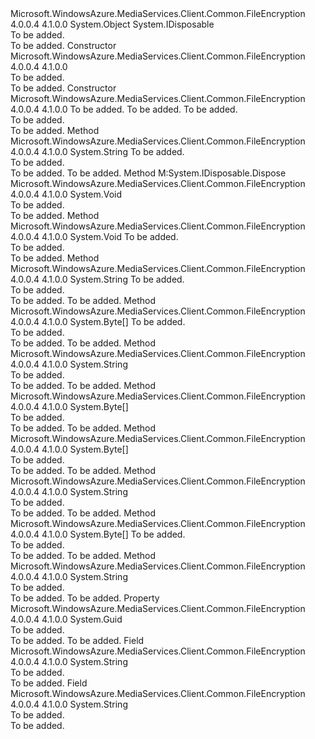 <Type Name="ConfigurationEncryption" FullName="Microsoft.WindowsAzure.MediaServices.Client.ConfigurationEncryption">
  <TypeSignature Language="C#" Value="public class ConfigurationEncryption : IDisposable" />
  <TypeSignature Language="ILAsm" Value=".class public auto ansi beforefieldinit ConfigurationEncryption extends System.Object implements class System.IDisposable" />
  <TypeSignature Language="DocId" Value="T:Microsoft.WindowsAzure.MediaServices.Client.ConfigurationEncryption" />
  <TypeSignature Language="VB.NET" Value="Public Class ConfigurationEncryption&#xA;Implements IDisposable" />
  <TypeSignature Language="F#" Value="type ConfigurationEncryption = class&#xA;    interface IDisposable" />
  <AssemblyInfo>
    <AssemblyName>Microsoft.WindowsAzure.MediaServices.Client.Common.FileEncryption</AssemblyName>
    <AssemblyVersion>4.0.0.4</AssemblyVersion>
    <AssemblyVersion>4.1.0.0</AssemblyVersion>
  </AssemblyInfo>
  <Base>
    <BaseTypeName>System.Object</BaseTypeName>
  </Base>
  <Interfaces>
    <Interface>
      <InterfaceName>System.IDisposable</InterfaceName>
    </Interface>
  </Interfaces>
  <Docs>
    <summary>To be added.</summary>
    <remarks>To be added.</remarks>
  </Docs>
  <Members>
    <Member MemberName=".ctor">
      <MemberSignature Language="C#" Value="public ConfigurationEncryption ();" />
      <MemberSignature Language="ILAsm" Value=".method public hidebysig specialname rtspecialname instance void .ctor() cil managed" />
      <MemberSignature Language="DocId" Value="M:Microsoft.WindowsAzure.MediaServices.Client.ConfigurationEncryption.#ctor" />
      <MemberSignature Language="VB.NET" Value="Public Sub New ()" />
      <MemberType>Constructor</MemberType>
      <AssemblyInfo>
        <AssemblyName>Microsoft.WindowsAzure.MediaServices.Client.Common.FileEncryption</AssemblyName>
        <AssemblyVersion>4.0.0.4</AssemblyVersion>
        <AssemblyVersion>4.1.0.0</AssemblyVersion>
      </AssemblyInfo>
      <Parameters />
      <Docs>
        <summary>To be added.</summary>
        <remarks>To be added.</remarks>
      </Docs>
    </Member>
    <Member MemberName=".ctor">
      <MemberSignature Language="C#" Value="public ConfigurationEncryption (Guid keyIdentifier, byte[] contentKey, byte[] initializationVector);" />
      <MemberSignature Language="ILAsm" Value=".method public hidebysig specialname rtspecialname instance void .ctor(valuetype System.Guid keyIdentifier, unsigned int8[] contentKey, unsigned int8[] initializationVector) cil managed" />
      <MemberSignature Language="DocId" Value="M:Microsoft.WindowsAzure.MediaServices.Client.ConfigurationEncryption.#ctor(System.Guid,System.Byte[],System.Byte[])" />
      <MemberSignature Language="VB.NET" Value="Public Sub New (keyIdentifier As Guid, contentKey As Byte(), initializationVector As Byte())" />
      <MemberSignature Language="F#" Value="new Microsoft.WindowsAzure.MediaServices.Client.ConfigurationEncryption : Guid * byte[] * byte[] -&gt; Microsoft.WindowsAzure.MediaServices.Client.ConfigurationEncryption" Usage="new Microsoft.WindowsAzure.MediaServices.Client.ConfigurationEncryption (keyIdentifier, contentKey, initializationVector)" />
      <MemberType>Constructor</MemberType>
      <AssemblyInfo>
        <AssemblyName>Microsoft.WindowsAzure.MediaServices.Client.Common.FileEncryption</AssemblyName>
        <AssemblyVersion>4.0.0.4</AssemblyVersion>
        <AssemblyVersion>4.1.0.0</AssemblyVersion>
      </AssemblyInfo>
      <Parameters>
        <Parameter Name="keyIdentifier" Type="System.Guid" />
        <Parameter Name="contentKey" Type="System.Byte[]" />
        <Parameter Name="initializationVector" Type="System.Byte[]" />
      </Parameters>
      <Docs>
        <param name="keyIdentifier">To be added.</param>
        <param name="contentKey">To be added.</param>
        <param name="initializationVector">To be added.</param>
        <summary>To be added.</summary>
        <remarks>To be added.</remarks>
      </Docs>
    </Member>
    <Member MemberName="Decrypt">
      <MemberSignature Language="C#" Value="public string Decrypt (string encryptedValue);" />
      <MemberSignature Language="ILAsm" Value=".method public hidebysig instance string Decrypt(string encryptedValue) cil managed" />
      <MemberSignature Language="DocId" Value="M:Microsoft.WindowsAzure.MediaServices.Client.ConfigurationEncryption.Decrypt(System.String)" />
      <MemberSignature Language="VB.NET" Value="Public Function Decrypt (encryptedValue As String) As String" />
      <MemberSignature Language="F#" Value="member this.Decrypt : string -&gt; string" Usage="configurationEncryption.Decrypt encryptedValue" />
      <MemberType>Method</MemberType>
      <AssemblyInfo>
        <AssemblyName>Microsoft.WindowsAzure.MediaServices.Client.Common.FileEncryption</AssemblyName>
        <AssemblyVersion>4.0.0.4</AssemblyVersion>
        <AssemblyVersion>4.1.0.0</AssemblyVersion>
      </AssemblyInfo>
      <ReturnValue>
        <ReturnType>System.String</ReturnType>
      </ReturnValue>
      <Parameters>
        <Parameter Name="encryptedValue" Type="System.String" />
      </Parameters>
      <Docs>
        <param name="encryptedValue">To be added.</param>
        <summary>To be added.</summary>
        <returns>To be added.</returns>
        <remarks>To be added.</remarks>
      </Docs>
    </Member>
    <Member MemberName="Dispose">
      <MemberSignature Language="C#" Value="public void Dispose ();" />
      <MemberSignature Language="ILAsm" Value=".method public hidebysig newslot virtual instance void Dispose() cil managed" />
      <MemberSignature Language="DocId" Value="M:Microsoft.WindowsAzure.MediaServices.Client.ConfigurationEncryption.Dispose" />
      <MemberSignature Language="VB.NET" Value="Public Sub Dispose ()" />
      <MemberSignature Language="F#" Value="abstract member Dispose : unit -&gt; unit&#xA;override this.Dispose : unit -&gt; unit" Usage="configurationEncryption.Dispose " />
      <MemberType>Method</MemberType>
      <Implements>
        <InterfaceMember>M:System.IDisposable.Dispose</InterfaceMember>
      </Implements>
      <AssemblyInfo>
        <AssemblyName>Microsoft.WindowsAzure.MediaServices.Client.Common.FileEncryption</AssemblyName>
        <AssemblyVersion>4.0.0.4</AssemblyVersion>
        <AssemblyVersion>4.1.0.0</AssemblyVersion>
      </AssemblyInfo>
      <ReturnValue>
        <ReturnType>System.Void</ReturnType>
      </ReturnValue>
      <Parameters />
      <Docs>
        <summary>To be added.</summary>
        <remarks>To be added.</remarks>
      </Docs>
    </Member>
    <Member MemberName="Dispose">
      <MemberSignature Language="C#" Value="protected virtual void Dispose (bool disposing);" />
      <MemberSignature Language="ILAsm" Value=".method familyhidebysig newslot virtual instance void Dispose(bool disposing) cil managed" />
      <MemberSignature Language="DocId" Value="M:Microsoft.WindowsAzure.MediaServices.Client.ConfigurationEncryption.Dispose(System.Boolean)" />
      <MemberSignature Language="VB.NET" Value="Protected Overridable Sub Dispose (disposing As Boolean)" />
      <MemberSignature Language="F#" Value="abstract member Dispose : bool -&gt; unit&#xA;override this.Dispose : bool -&gt; unit" Usage="configurationEncryption.Dispose disposing" />
      <MemberType>Method</MemberType>
      <AssemblyInfo>
        <AssemblyName>Microsoft.WindowsAzure.MediaServices.Client.Common.FileEncryption</AssemblyName>
        <AssemblyVersion>4.0.0.4</AssemblyVersion>
        <AssemblyVersion>4.1.0.0</AssemblyVersion>
      </AssemblyInfo>
      <ReturnValue>
        <ReturnType>System.Void</ReturnType>
      </ReturnValue>
      <Parameters>
        <Parameter Name="disposing" Type="System.Boolean" />
      </Parameters>
      <Docs>
        <param name="disposing">To be added.</param>
        <summary>To be added.</summary>
        <remarks>To be added.</remarks>
      </Docs>
    </Member>
    <Member MemberName="Encrypt">
      <MemberSignature Language="C#" Value="public string Encrypt (string original);" />
      <MemberSignature Language="ILAsm" Value=".method public hidebysig instance string Encrypt(string original) cil managed" />
      <MemberSignature Language="DocId" Value="M:Microsoft.WindowsAzure.MediaServices.Client.ConfigurationEncryption.Encrypt(System.String)" />
      <MemberSignature Language="VB.NET" Value="Public Function Encrypt (original As String) As String" />
      <MemberSignature Language="F#" Value="member this.Encrypt : string -&gt; string" Usage="configurationEncryption.Encrypt original" />
      <MemberType>Method</MemberType>
      <AssemblyInfo>
        <AssemblyName>Microsoft.WindowsAzure.MediaServices.Client.Common.FileEncryption</AssemblyName>
        <AssemblyVersion>4.0.0.4</AssemblyVersion>
        <AssemblyVersion>4.1.0.0</AssemblyVersion>
      </AssemblyInfo>
      <ReturnValue>
        <ReturnType>System.String</ReturnType>
      </ReturnValue>
      <Parameters>
        <Parameter Name="original" Type="System.String" />
      </Parameters>
      <Docs>
        <param name="original">To be added.</param>
        <summary>To be added.</summary>
        <returns>To be added.</returns>
        <remarks>To be added.</remarks>
      </Docs>
    </Member>
    <Member MemberName="EncryptContentKeyToCertificate">
      <MemberSignature Language="C#" Value="public byte[] EncryptContentKeyToCertificate (System.Security.Cryptography.X509Certificates.X509Certificate2 certToUse);" />
      <MemberSignature Language="ILAsm" Value=".method public hidebysig instance unsigned int8[] EncryptContentKeyToCertificate(class System.Security.Cryptography.X509Certificates.X509Certificate2 certToUse) cil managed" />
      <MemberSignature Language="DocId" Value="M:Microsoft.WindowsAzure.MediaServices.Client.ConfigurationEncryption.EncryptContentKeyToCertificate(System.Security.Cryptography.X509Certificates.X509Certificate2)" />
      <MemberSignature Language="VB.NET" Value="Public Function EncryptContentKeyToCertificate (certToUse As X509Certificate2) As Byte()" />
      <MemberSignature Language="F#" Value="member this.EncryptContentKeyToCertificate : System.Security.Cryptography.X509Certificates.X509Certificate2 -&gt; byte[]" Usage="configurationEncryption.EncryptContentKeyToCertificate certToUse" />
      <MemberType>Method</MemberType>
      <AssemblyInfo>
        <AssemblyName>Microsoft.WindowsAzure.MediaServices.Client.Common.FileEncryption</AssemblyName>
        <AssemblyVersion>4.0.0.4</AssemblyVersion>
        <AssemblyVersion>4.1.0.0</AssemblyVersion>
      </AssemblyInfo>
      <ReturnValue>
        <ReturnType>System.Byte[]</ReturnType>
      </ReturnValue>
      <Parameters>
        <Parameter Name="certToUse" Type="System.Security.Cryptography.X509Certificates.X509Certificate2" />
      </Parameters>
      <Docs>
        <param name="certToUse">To be added.</param>
        <summary>To be added.</summary>
        <returns>To be added.</returns>
        <remarks>To be added.</remarks>
      </Docs>
    </Member>
    <Member MemberName="GetChecksum">
      <MemberSignature Language="C#" Value="public string GetChecksum ();" />
      <MemberSignature Language="ILAsm" Value=".method public hidebysig instance string GetChecksum() cil managed" />
      <MemberSignature Language="DocId" Value="M:Microsoft.WindowsAzure.MediaServices.Client.ConfigurationEncryption.GetChecksum" />
      <MemberSignature Language="VB.NET" Value="Public Function GetChecksum () As String" />
      <MemberSignature Language="F#" Value="member this.GetChecksum : unit -&gt; string" Usage="configurationEncryption.GetChecksum " />
      <MemberType>Method</MemberType>
      <AssemblyInfo>
        <AssemblyName>Microsoft.WindowsAzure.MediaServices.Client.Common.FileEncryption</AssemblyName>
        <AssemblyVersion>4.0.0.4</AssemblyVersion>
        <AssemblyVersion>4.1.0.0</AssemblyVersion>
      </AssemblyInfo>
      <ReturnValue>
        <ReturnType>System.String</ReturnType>
      </ReturnValue>
      <Parameters />
      <Docs>
        <summary>To be added.</summary>
        <returns>To be added.</returns>
        <remarks>To be added.</remarks>
      </Docs>
    </Member>
    <Member MemberName="GetContentKey">
      <MemberSignature Language="C#" Value="public byte[] GetContentKey ();" />
      <MemberSignature Language="ILAsm" Value=".method public hidebysig instance unsigned int8[] GetContentKey() cil managed" />
      <MemberSignature Language="DocId" Value="M:Microsoft.WindowsAzure.MediaServices.Client.ConfigurationEncryption.GetContentKey" />
      <MemberSignature Language="VB.NET" Value="Public Function GetContentKey () As Byte()" />
      <MemberSignature Language="F#" Value="member this.GetContentKey : unit -&gt; byte[]" Usage="configurationEncryption.GetContentKey " />
      <MemberType>Method</MemberType>
      <AssemblyInfo>
        <AssemblyName>Microsoft.WindowsAzure.MediaServices.Client.Common.FileEncryption</AssemblyName>
        <AssemblyVersion>4.0.0.4</AssemblyVersion>
        <AssemblyVersion>4.1.0.0</AssemblyVersion>
      </AssemblyInfo>
      <ReturnValue>
        <ReturnType>System.Byte[]</ReturnType>
      </ReturnValue>
      <Parameters />
      <Docs>
        <summary>To be added.</summary>
        <returns>To be added.</returns>
        <remarks>To be added.</remarks>
      </Docs>
    </Member>
    <Member MemberName="GetInitializationVector">
      <MemberSignature Language="C#" Value="public byte[] GetInitializationVector ();" />
      <MemberSignature Language="ILAsm" Value=".method public hidebysig instance unsigned int8[] GetInitializationVector() cil managed" />
      <MemberSignature Language="DocId" Value="M:Microsoft.WindowsAzure.MediaServices.Client.ConfigurationEncryption.GetInitializationVector" />
      <MemberSignature Language="VB.NET" Value="Public Function GetInitializationVector () As Byte()" />
      <MemberSignature Language="F#" Value="member this.GetInitializationVector : unit -&gt; byte[]" Usage="configurationEncryption.GetInitializationVector " />
      <MemberType>Method</MemberType>
      <AssemblyInfo>
        <AssemblyName>Microsoft.WindowsAzure.MediaServices.Client.Common.FileEncryption</AssemblyName>
        <AssemblyVersion>4.0.0.4</AssemblyVersion>
        <AssemblyVersion>4.1.0.0</AssemblyVersion>
      </AssemblyInfo>
      <ReturnValue>
        <ReturnType>System.Byte[]</ReturnType>
      </ReturnValue>
      <Parameters />
      <Docs>
        <summary>To be added.</summary>
        <returns>To be added.</returns>
        <remarks>To be added.</remarks>
      </Docs>
    </Member>
    <Member MemberName="GetInitializationVectorAsString">
      <MemberSignature Language="C#" Value="public string GetInitializationVectorAsString ();" />
      <MemberSignature Language="ILAsm" Value=".method public hidebysig instance string GetInitializationVectorAsString() cil managed" />
      <MemberSignature Language="DocId" Value="M:Microsoft.WindowsAzure.MediaServices.Client.ConfigurationEncryption.GetInitializationVectorAsString" />
      <MemberSignature Language="VB.NET" Value="Public Function GetInitializationVectorAsString () As String" />
      <MemberSignature Language="F#" Value="member this.GetInitializationVectorAsString : unit -&gt; string" Usage="configurationEncryption.GetInitializationVectorAsString " />
      <MemberType>Method</MemberType>
      <AssemblyInfo>
        <AssemblyName>Microsoft.WindowsAzure.MediaServices.Client.Common.FileEncryption</AssemblyName>
        <AssemblyVersion>4.0.0.4</AssemblyVersion>
        <AssemblyVersion>4.1.0.0</AssemblyVersion>
      </AssemblyInfo>
      <ReturnValue>
        <ReturnType>System.String</ReturnType>
      </ReturnValue>
      <Parameters />
      <Docs>
        <summary>To be added.</summary>
        <returns>To be added.</returns>
        <remarks>To be added.</remarks>
      </Docs>
    </Member>
    <Member MemberName="GetInitializationVectorFromString">
      <MemberSignature Language="C#" Value="public static byte[] GetInitializationVectorFromString (string initializationVector);" />
      <MemberSignature Language="ILAsm" Value=".method public static hidebysig unsigned int8[] GetInitializationVectorFromString(string initializationVector) cil managed" />
      <MemberSignature Language="DocId" Value="M:Microsoft.WindowsAzure.MediaServices.Client.ConfigurationEncryption.GetInitializationVectorFromString(System.String)" />
      <MemberSignature Language="VB.NET" Value="Public Shared Function GetInitializationVectorFromString (initializationVector As String) As Byte()" />
      <MemberSignature Language="F#" Value="static member GetInitializationVectorFromString : string -&gt; byte[]" Usage="Microsoft.WindowsAzure.MediaServices.Client.ConfigurationEncryption.GetInitializationVectorFromString initializationVector" />
      <MemberType>Method</MemberType>
      <AssemblyInfo>
        <AssemblyName>Microsoft.WindowsAzure.MediaServices.Client.Common.FileEncryption</AssemblyName>
        <AssemblyVersion>4.0.0.4</AssemblyVersion>
        <AssemblyVersion>4.1.0.0</AssemblyVersion>
      </AssemblyInfo>
      <ReturnValue>
        <ReturnType>System.Byte[]</ReturnType>
      </ReturnValue>
      <Parameters>
        <Parameter Name="initializationVector" Type="System.String" />
      </Parameters>
      <Docs>
        <param name="initializationVector">To be added.</param>
        <summary>To be added.</summary>
        <returns>To be added.</returns>
        <remarks>To be added.</remarks>
      </Docs>
    </Member>
    <Member MemberName="GetKeyIdentifierAsString">
      <MemberSignature Language="C#" Value="public string GetKeyIdentifierAsString ();" />
      <MemberSignature Language="ILAsm" Value=".method public hidebysig instance string GetKeyIdentifierAsString() cil managed" />
      <MemberSignature Language="DocId" Value="M:Microsoft.WindowsAzure.MediaServices.Client.ConfigurationEncryption.GetKeyIdentifierAsString" />
      <MemberSignature Language="VB.NET" Value="Public Function GetKeyIdentifierAsString () As String" />
      <MemberSignature Language="F#" Value="member this.GetKeyIdentifierAsString : unit -&gt; string" Usage="configurationEncryption.GetKeyIdentifierAsString " />
      <MemberType>Method</MemberType>
      <AssemblyInfo>
        <AssemblyName>Microsoft.WindowsAzure.MediaServices.Client.Common.FileEncryption</AssemblyName>
        <AssemblyVersion>4.0.0.4</AssemblyVersion>
        <AssemblyVersion>4.1.0.0</AssemblyVersion>
      </AssemblyInfo>
      <ReturnValue>
        <ReturnType>System.String</ReturnType>
      </ReturnValue>
      <Parameters />
      <Docs>
        <summary>To be added.</summary>
        <returns>To be added.</returns>
        <remarks>To be added.</remarks>
      </Docs>
    </Member>
    <Member MemberName="KeyIdentifier">
      <MemberSignature Language="C#" Value="public Guid KeyIdentifier { get; }" />
      <MemberSignature Language="ILAsm" Value=".property instance valuetype System.Guid KeyIdentifier" />
      <MemberSignature Language="DocId" Value="P:Microsoft.WindowsAzure.MediaServices.Client.ConfigurationEncryption.KeyIdentifier" />
      <MemberSignature Language="VB.NET" Value="Public ReadOnly Property KeyIdentifier As Guid" />
      <MemberSignature Language="F#" Value="member this.KeyIdentifier : Guid" Usage="Microsoft.WindowsAzure.MediaServices.Client.ConfigurationEncryption.KeyIdentifier" />
      <MemberType>Property</MemberType>
      <AssemblyInfo>
        <AssemblyName>Microsoft.WindowsAzure.MediaServices.Client.Common.FileEncryption</AssemblyName>
        <AssemblyVersion>4.0.0.4</AssemblyVersion>
        <AssemblyVersion>4.1.0.0</AssemblyVersion>
      </AssemblyInfo>
      <ReturnValue>
        <ReturnType>System.Guid</ReturnType>
      </ReturnValue>
      <Docs>
        <summary>To be added.</summary>
        <value>To be added.</value>
        <remarks>To be added.</remarks>
      </Docs>
    </Member>
    <Member MemberName="SchemeName">
      <MemberSignature Language="C#" Value="public const string SchemeName;" />
      <MemberSignature Language="ILAsm" Value=".field public static literal string SchemeName" />
      <MemberSignature Language="DocId" Value="F:Microsoft.WindowsAzure.MediaServices.Client.ConfigurationEncryption.SchemeName" />
      <MemberSignature Language="VB.NET" Value="Public Const SchemeName As String " />
      <MemberSignature Language="F#" Value="val mutable SchemeName : string" Usage="Microsoft.WindowsAzure.MediaServices.Client.ConfigurationEncryption.SchemeName" />
      <MemberType>Field</MemberType>
      <AssemblyInfo>
        <AssemblyName>Microsoft.WindowsAzure.MediaServices.Client.Common.FileEncryption</AssemblyName>
        <AssemblyVersion>4.0.0.4</AssemblyVersion>
        <AssemblyVersion>4.1.0.0</AssemblyVersion>
      </AssemblyInfo>
      <ReturnValue>
        <ReturnType>System.String</ReturnType>
      </ReturnValue>
      <Docs>
        <summary>To be added.</summary>
        <remarks>To be added.</remarks>
      </Docs>
    </Member>
    <Member MemberName="SchemeVersion">
      <MemberSignature Language="C#" Value="public const string SchemeVersion;" />
      <MemberSignature Language="ILAsm" Value=".field public static literal string SchemeVersion" />
      <MemberSignature Language="DocId" Value="F:Microsoft.WindowsAzure.MediaServices.Client.ConfigurationEncryption.SchemeVersion" />
      <MemberSignature Language="VB.NET" Value="Public Const SchemeVersion As String " />
      <MemberSignature Language="F#" Value="val mutable SchemeVersion : string" Usage="Microsoft.WindowsAzure.MediaServices.Client.ConfigurationEncryption.SchemeVersion" />
      <MemberType>Field</MemberType>
      <AssemblyInfo>
        <AssemblyName>Microsoft.WindowsAzure.MediaServices.Client.Common.FileEncryption</AssemblyName>
        <AssemblyVersion>4.0.0.4</AssemblyVersion>
        <AssemblyVersion>4.1.0.0</AssemblyVersion>
      </AssemblyInfo>
      <ReturnValue>
        <ReturnType>System.String</ReturnType>
      </ReturnValue>
      <Docs>
        <summary>To be added.</summary>
        <remarks>To be added.</remarks>
      </Docs>
    </Member>
  </Members>
</Type>
